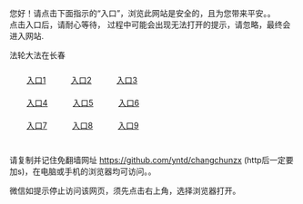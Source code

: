 您好！请点击下面指示的“入口”，浏览此网站是安全的，且为您带来平安。。 <br/>
点击入口后，请耐心等待， 过程中可能会出现无法打开的提示，请忽略，最终会进入网站. </br>

法轮大法在长春<br/>
<div style="padding:10px"><a style="margin:20px" target="_blank" href="https://d181p9bdb8imrx.cloudfront.net/2Qpsp?yzpux" id="ccLink1" rel="nofollow">入口1</a> <a target="_blank" style="margin:20px" href="https://d2qz2thi1ow6da.cloudfront.net/2Qpsp?qdtvntlm" id="ccLink2" rel="nofollow">入口2</a> <a style="margin:20px" target="_blank" href="https://d13fty2j7fj0lh.cloudfront.net/2Qpsp?xwygfqib" id="ccLink3" rel="nofollow">入口3</a></div>

<div style="padding:10px" ><a style="margin:20px" target="_blank" href="https://d181p9bdb8imrx.cloudfront.net/2Qpsp?yzpux" id="ccLink4" rel="nofollow">入口4</a> <a style="margin:20px" href="https://d2qz2thi1ow6da.cloudfront.net/2Qpsp?qdtvntlm" target="_blank" id="ccLink5" rel="nofollow">入口5</a> <a style="margin:20px" href="https://d13fty2j7fj0lh.cloudfront.net/2Qpsp?xwygfqib" target="_blank" id="ccLink6" rel="nofollow">入口6</a></div>

<div style="padding:10px"><a style="margin:20px" target="_blank" href="https://d181p9bdb8imrx.cloudfront.net/2Qpsp?yzpux" id="ccLink7" rel="nofollow">入口7</a> <a style="margin:20px" href="https://d2qz2thi1ow6da.cloudfront.net/2Qpsp?qdtvntlm" target="_blank" id="ccLink8" rel="nofollow">入口8</a> <a style="margin:20px" target="_blank" href="https://d13fty2j7fj0lh.cloudfront.net/2Qpsp?xwygfqib" id="ccLink9" rel="nofollow">入口9</a></div>

<br/>



请复制并记住免翻墙网址 https://github.com/yntd/changchunzx (http后一定要加s)，在电脑或手机的浏览器均可访问。。<br/>

微信如提示停止访问该网页，须先点击右上角，选择浏览器打开。
